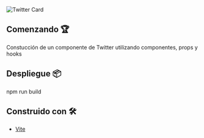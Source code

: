 <image src="./public/Twitter Card.png" alt="Twitter Card">

## Comenzando 🏆

Constucción de un componente de Twitter utilizando componentes, props y hooks

## Despliegue 📦

npm run build

## Construido con 🛠️

* [Vite](https://vitejs.dev) 